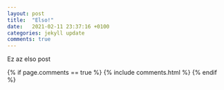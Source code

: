 ```yaml
---
layout: post
title:  "Elso!"
date:   2021-02-11 23:37:16 +0100
categories: jekyll update
comments: true
---
```

Ez az elso post


{% if page.comments == true %}
  {% include comments.html %}
{% endif %}